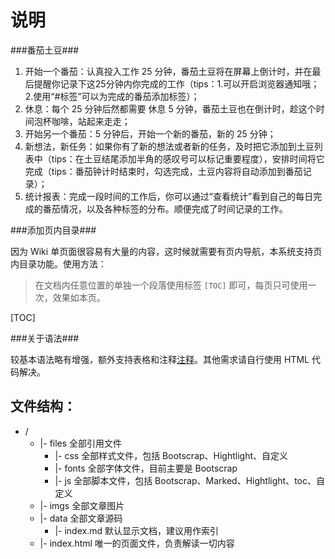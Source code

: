 ﻿说明
==
###番茄土豆###

1. 开始一个番茄：认真投入工作 25 分钟，番茄土豆将在屏幕上倒计时，并在最后提醒你记录下这25分钟内你完成的工作（tips：1.可以开启浏览器通知哦；2.使用“#标签”可以为完成的番茄添加标签）；
2. 休息：每个 25 分钟后然都需要 休息 5 分钟，番茄土豆也在倒计时，趁这个时间泡杯咖啡，站起来走走；
3. 开始另一个番茄：5 分钟后，开始一个新的番茄，新的 25 分钟；
4. 新想法，新任务：如果你有了新的想法或者新的任务，及时把它添加到土豆列表中（tips：在土豆结尾添加半角的感叹号可以标记重要程度），安排时间将它完成（tips：番茄钟计时结束时，勾选完成，土豆内容将自动添加到番茄记录）；
5. 统计报表：完成一段时间的工作后，你可以通过“查看统计”看到自己的每日完成的番茄情况，以及各种标签的分布。顺便完成了时间记录的工作。

###添加页内目录###

因为 Wiki 单页面很容易有大量的内容，这时候就需要有页内导航，本系统支持页内目录功能。使用方法：

> 在文档内任意位置的单独一个段落使用标签 `[TOC]` 即可，每页只可使用一次，效果如本页。

[TOC]

###关于语法###

较基本语法略有增强，额外支持表格和注释[注释]。其他需求请自行使用 HTML 代码解决。

[注释]: 这是一个注释

## 文件结构： ##

* /
	* 	|- files			全部引用文件
		* 	|- css			全部样式文件，包括 Bootscrap、Hightlight、自定义
		* 	|- fonts		全部字体文件，目前主要是 Bootscrap
		* 	|- js			全部脚本文件，包括 Bootscrap、Marked、Hightlight、toc、自定义
	* 	|- imgs				全部文章图片
	* 	|- data				全部文章源码
		*	|- index.md		默认显示文档，建议用作索引
	* 	|- index.html		唯一的页面文件，负责解读一切内容
